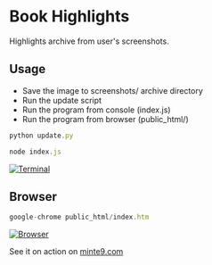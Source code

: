 # Book Highlights

Highlights archive from user's screenshots.

## Usage
- Save the image to screenshots/ archive directory
- Run the update script
- Run the program from console (index.js)
- Run the program from browser (public_html/)

~~~js
python update.py
~~~

~~~js
node index.js
~~~

[![Terminal](https://www.minte9.com/lib/images/github/book-highlights/highlight_02.png)](https://www.minte9.com)

## Browser

~~~js
google-chrome public_html/index.htm 
~~~

[![Browser](https://www.minte9.com/lib/images/github/book-highlights/bh-04.png)](https://www.minte9.com)

See it on action on [minte9.com](https://www.minte9.com)
